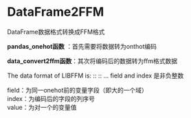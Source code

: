 # DataFrame2FFM
DataFrame数据格式转换成FFM格式  

**pandas_onehot函数** ：首先需要将数据转为onthot编码  

**data_convert2ffm函数**：其次将编码后的数据转为ffm格式数据  

The data format of LIBFFM is: <label> <field1>:<index1>:<value1> <field2>:<index2>:<value2> 
... field and index 是非负整数  

field：为同一onehot前的变量字段（即大的一个域）  
index：为编码后的字段的列序号  
value：为对一个的变量值
